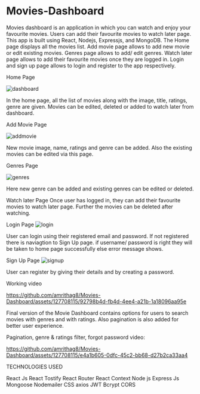 # Movies-Dashboard

Movies dashboard is an application in which you can watch and enjoy your favourite movies. Users can add their favourite movies to watch later page. This app is built using React, Nodejs, Expressjs, and MongoDB.
The Home page displays all the movies list. Add movie page allows to add new movie or edit existing movies. Genres page allows to add/ edit genres. Watch later page allows to add their favourite movies once they are logged in. 
Login and sign up page allows to login and register to the app respectively. 

Home Page


![dashboard](https://github.com/amrithag8/Movies-Dashboard/assets/127708115/c8ea3434-da5e-4926-bbe0-670b3dd2731d)

In the home page, all the list of movies along with the image, title, ratings, genre are given. Movies can be edited, deleted or added to watch later from dashboard.

Add Movie Page


![addmovie](https://github.com/amrithag8/Movies-Dashboard/assets/127708115/6462a191-aa96-4547-99c9-ab7b58d6a441)

New movie image, name, ratings and genre can be added. Also the existing movies can be edited via this page. 

Genres Page


![genres](https://github.com/amrithag8/Movies-Dashboard/assets/127708115/1be40467-0ca0-4ba4-8da3-3e5d4186169e)

Here new genre can be added and existing genres can be edited or deleted. 

Watch later Page
Once user has logged in, they can add their favourite movies to watch later page. Further the movies can be deleted after watching.

Login Page
![login](https://github.com/amrithag8/Movies-Dashboard/assets/127708115/42e85d5d-8421-40e0-ac8b-4f215de5c962)

User can login using their registered email and password. If not registered there is naviagtion to Sign Up page. if username/ password is right they will be taken to home page successfully else error message shows. 

Sign Up Page
![signup](https://github.com/amrithag8/Movies-Dashboard/assets/127708115/40d715b7-8d97-467f-bd15-15dbdbb08171)

User can register by giving their details and by creating a password. 

Working video





https://github.com/amrithag8/Movies-Dashboard/assets/127708115/92798b4d-fb4d-4ee4-a21b-1a18096aa95e

Final version of the Movie Dashboard contains options for users to search movies with genres and with ratings. Also pagination is also added for better user experience. 

Pagination, genre & ratings filter, forgot password video:



https://github.com/amrithag8/Movies-Dashboard/assets/127708115/e4a1b605-0dfc-45c2-bb68-d27b2ca33aa4




TECHNOLOGIES USED

React Js
React Tostify
React Router
React Context
Node js
Express Js
Mongoose
Nodemailer
CSS
axios
JWT
Bcrypt
CORS











